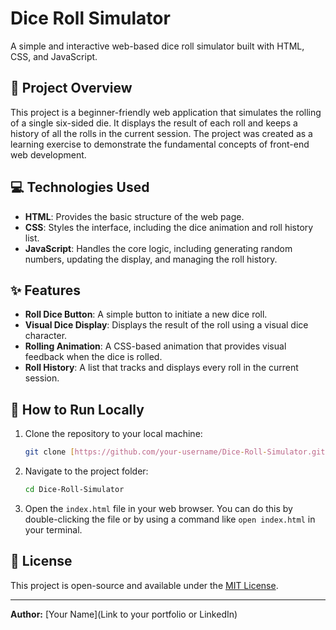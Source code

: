 # Dice Roll Simulator

A simple and interactive web-based dice roll simulator built with HTML, CSS, and JavaScript.

## 🎲 Project Overview

This project is a beginner-friendly web application that simulates the rolling of a single six-sided die. It displays the result of each roll and keeps a history of all the rolls in the current session. The project was created as a learning exercise to demonstrate the fundamental concepts of front-end web development.

## 💻 Technologies Used

* **HTML**: Provides the basic structure of the web page.
* **CSS**: Styles the interface, including the dice animation and roll history list.
* **JavaScript**: Handles the core logic, including generating random numbers, updating the display, and managing the roll history.

## ✨ Features

* **Roll Dice Button**: A simple button to initiate a new dice roll.
* **Visual Dice Display**: Displays the result of the roll using a visual dice character.
* **Rolling Animation**: A CSS-based animation that provides visual feedback when the dice is rolled.
* **Roll History**: A list that tracks and displays every roll in the current session.

## 🚀 How to Run Locally

1.  Clone the repository to your local machine:
    ```bash
    git clone [https://github.com/your-username/Dice-Roll-Simulator.git](https://github.com/your-username/Dice-Roll-Simulator.git)
    ```
2.  Navigate to the project folder:
    ```bash
    cd Dice-Roll-Simulator
    ```
3.  Open the `index.html` file in your web browser. You can do this by double-clicking the file or by using a command like `open index.html` in your terminal.

## 📄 License

This project is open-source and available under the [MIT License](https://opensource.org/licenses/MIT).

---
**Author:** [Your Name](Link to your portfolio or LinkedIn)
